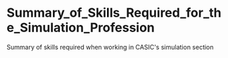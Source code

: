 # Summary_of_Skills_Required_for_the_Simulation_Profession
 Summary of skills required when working in CASIC's simulation section
